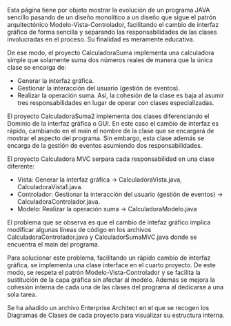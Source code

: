 Esta página tiene por objeto mostrar la evolución de un programa JAVA sencillo pasando de un diseño monolítico a un diseño que sigue el patrón arquitectónico Modelo-Vista-Controlador, facilitando el cambio de interfaz gráfico de forma sencilla y separando las responsabilidades de las clases involucradas en el proceso. Su finalidad es meramente educativa.

De ese modo, el proyecto CalculadoraSuma implementa una calculadora simple que solamente suma dos números reales de manera que la única clase se encarga de:
  - Generar la interfaz gráfica.
  - Gestionar la interacción del usuario (gestión de eventos).
  - Realizar la operación suma.
Así, la cohesión de la clase es baja al asumir tres responsabilidades en lugar de operar con clases especializadas.

El proyecto CalculadoraSuma2 implementa dos clases diferenciando el Dominio de la interfaz gráfica o GUI. En este caso el cambio de interfaz es rápido, cambiando en el main el nombre de la clase que se encargará de mostrar el aspecto del programa. Sin embargo, esta clase además se encarga de la gestión de eventos asumiendo dos responsabilidades.

El proyecto Calculadora MVC serpara cada responsabilidad en una clase diferente:
  - Vista: Generar la interfaz gráfica -> CalculadoraVista.java, CalculadoraVista1.java.
  - Controlador: Gestionar la interacción del usuario (gestión de eventos) -> CalculadoraControlador.java.
  - Modelo: Realizar la operación suma -> CalculadoraModelo.java

El problema que se observa es que el cambio de intefaz gráfico implica modificar algunas líneas de código en los archivos CalculadoraControlador.java y CalculadorSumaMVC.java donde se encuentra el main del programa.

Para solucionar este problema, facilitando un rápido cambio de interfaz gráfica, se implementa una clase interface en el cuarto proyecto. De este modo, se respeta el patrón 
Modelo-Vista-Controlador y se facilita la sustitución de la capa gráfica sin afectar al modelo. Además se mejora la cohesión interna de cada una de las clases del programa al 
dedicarse a una sola tarea.

Se ha añadido un archivo Enterprise Architect en el que se recogen los Diagramas de Clases de cada proyecto para visualizar su estructura interna.
